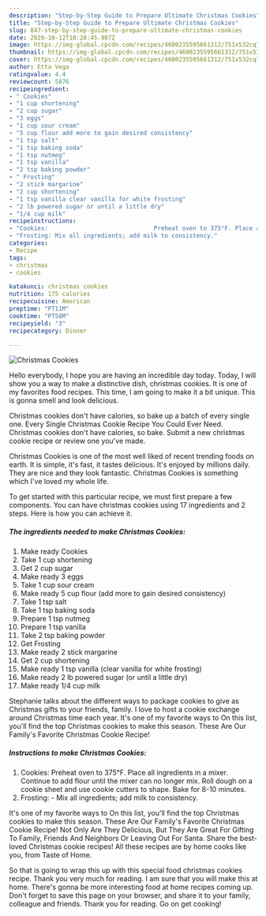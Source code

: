 ```yaml
---
description: "Step-by-Step Guide to Prepare Ultimate Christmas Cookies"
title: "Step-by-Step Guide to Prepare Ultimate Christmas Cookies"
slug: 847-step-by-step-guide-to-prepare-ultimate-christmas-cookies
date: 2020-10-12T10:28:45.987Z
image: https://img-global.cpcdn.com/recipes/4600235595661312/751x532cq70/christmas-cookies-recipe-main-photo.jpg
thumbnail: https://img-global.cpcdn.com/recipes/4600235595661312/751x532cq70/christmas-cookies-recipe-main-photo.jpg
cover: https://img-global.cpcdn.com/recipes/4600235595661312/751x532cq70/christmas-cookies-recipe-main-photo.jpg
author: Etta Vega
ratingvalue: 4.4
reviewcount: 5876
recipeingredient:
- " Cookies"
- "1 cup shortening"
- "2 cup sugar"
- "3 eggs"
- "1 cup sour cream"
- "5 cup flour add more to gain desired consistency"
- "1 tsp salt"
- "1 tsp baking soda"
- "1 tsp nutmeg"
- "1 tsp vanilla"
- "2 tsp baking powder"
- " Frosting"
- "2 stick margarine"
- "2 cup shortening"
- "1 tsp vanilla clear vanilla for white frosting"
- "2 lb powered sugar or until a little dry"
- "1/4 cup milk"
recipeinstructions:
- "Cookies:                              Preheat oven to 375°F. Place all ingredients in a mixer. Continue to add flour until the mixer can no longer mix. Roll dough on a cookie sheet and use cookie cutters to shape. Bake for 8-10 minutes."
- "Frosting: Mix all ingredients; add milk to consistency."
categories:
- Recipe
tags:
- christmas
- cookies

katakunci: christmas cookies 
nutrition: 175 calories
recipecuisine: American
preptime: "PT11M"
cooktime: "PT58M"
recipeyield: "3"
recipecategory: Dinner

---
```



![Christmas Cookies](https://img-global.cpcdn.com/recipes/4600235595661312/751x532cq70/christmas-cookies-recipe-main-photo.jpg)

Hello everybody, I hope you are having an incredible day today. Today, I will show you a way to make a distinctive dish, christmas cookies. It is one of my favorites food recipes. This time, I am going to make it a bit unique. This is gonna smell and look delicious.

Christmas cookies don&#39;t have calories, so bake up a batch of every single one. Every Single Christmas Cookie Recipe You Could Ever Need. Christmas cookies don&#39;t have calories, so bake. Submit a new christmas cookie recipe or review one you&#39;ve made.

Christmas Cookies is one of the most well liked of recent trending foods on earth. It is simple, it's fast, it tastes delicious. It's enjoyed by millions daily. They are nice and they look fantastic. Christmas Cookies is something which I've loved my whole life.


To get started with this particular recipe, we must first prepare a few components. You can have christmas cookies using 17 ingredients and 2 steps. Here is how you can achieve it.

<!--inarticleads1-->

##### The ingredients needed to make Christmas Cookies:

1. Make ready  Cookies
1. Take 1 cup shortening
1. Get 2 cup sugar
1. Make ready 3 eggs
1. Take 1 cup sour cream
1. Make ready 5 cup flour (add more to gain desired consistency)
1. Take 1 tsp salt
1. Take 1 tsp baking soda
1. Prepare 1 tsp nutmeg
1. Prepare 1 tsp vanilla
1. Take 2 tsp baking powder
1. Get  Frosting
1. Make ready 2 stick margarine
1. Get 2 cup shortening
1. Make ready 1 tsp vanilla (clear vanilla for white frosting)
1. Make ready 2 lb powered sugar (or until a little dry)
1. Make ready 1/4 cup milk


Stephanie talks about the different ways to package cookies to give as Christmas gifts to your friends, family. I love to host a cookie exchange around Christmas time each year. It&#39;s one of my favorite ways to On this list, you&#39;ll find the top Christmas cookies to make this season. These Are Our Family&#39;s Favorite Christmas Cookie Recipe! 

<!--inarticleads2-->

##### Instructions to make Christmas Cookies:

1. Cookies:                              Preheat oven to 375°F. Place all ingredients in a mixer. Continue to add flour until the mixer can no longer mix. Roll dough on a cookie sheet and use cookie cutters to shape. Bake for 8-10 minutes.
1. Frosting: - Mix all ingredients; add milk to consistency.


It&#39;s one of my favorite ways to On this list, you&#39;ll find the top Christmas cookies to make this season. These Are Our Family&#39;s Favorite Christmas Cookie Recipe! Not Only Are They Delicious, But They Are Great For Gifting To Family, Friends And Neighbors Or Leaving Out For Santa. Share the best-loved Christmas cookie recipes! All these recipes are by home cooks like you, from Taste of Home. 

So that is going to wrap this up with this special food christmas cookies recipe. Thank you very much for reading. I am sure that you will make this at home. There's gonna be more interesting food at home recipes coming up. Don't forget to save this page on your browser, and share it to your family, colleague and friends. Thank you for reading. Go on get cooking!
